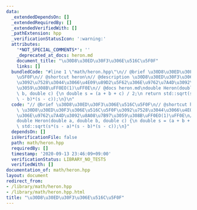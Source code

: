 ```yaml
---
data:
  _extendedDependsOn: []
  _extendedRequiredBy: []
  _extendedVerifiedWith: []
  _pathExtension: hpp
  _verificationStatusIcon: ':warning:'
  attributes:
    '*NOT_SPECIAL_COMMENTS*': ''
    _deprecated_at_docs: heron.md
    document_title: "\u30D8\u30ED\u30F3\u306E\u516C\u5F0F"
    links: []
  bundledCode: "#line 1 \"math/heron.hpp\"\n// @brief \u30D8\u30ED\u30F3\u306E\u516C\
    \u5F0F\n// @shortcut heron\n// @description \u30D8\u30ED\u30F3\u306E\u516C\u5F0F\
    \u3092\u7528\u3044\u3066\u4E09\u89D2\u5F62\u306E\u9762\u7A4D\u3092\u8A08\u7B97\
    \u3059\u308B\uFF0EO(1)\uFF0E\n// @docs heron.md\ndouble Heron(double a, double\
    \ b, double c) {\n double s = (a + b + c) / 2;\n return std::sqrt(s*(s - a)*(s\
    \ - b)*(s - c));\n}\n"
  code: "// @brief \u30D8\u30ED\u30F3\u306E\u516C\u5F0F\n// @shortcut heron\n// @description\
    \ \u30D8\u30ED\u30F3\u306E\u516C\u5F0F\u3092\u7528\u3044\u3066\u4E09\u89D2\u5F62\
    \u306E\u9762\u7A4D\u3092\u8A08\u7B97\u3059\u308B\uFF0EO(1)\uFF0E\n// @docs heron.md\n\
    double Heron(double a, double b, double c) {\n double s = (a + b + c) / 2;\n return\
    \ std::sqrt(s*(s - a)*(s - b)*(s - c));\n}"
  dependsOn: []
  isVerificationFile: false
  path: math/heron.hpp
  requiredBy: []
  timestamp: '2020-09-13 23:46:09+09:00'
  verificationStatus: LIBRARY_NO_TESTS
  verifiedWith: []
documentation_of: math/heron.hpp
layout: document
redirect_from:
- /library/math/heron.hpp
- /library/math/heron.hpp.html
title: "\u30D8\u30ED\u30F3\u306E\u516C\u5F0F"
---
```

